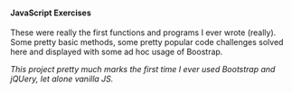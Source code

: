 #### JavaScript Exercises 

These were really the first functions and programs I ever wrote (really). 
Some pretty basic methods, some pretty popular code challenges solved here and displayed with some ad hoc usage of Boostrap. 

*This project pretty much marks the first time I ever used Bootstrap and jQUery, let alone vanilla JS.*
